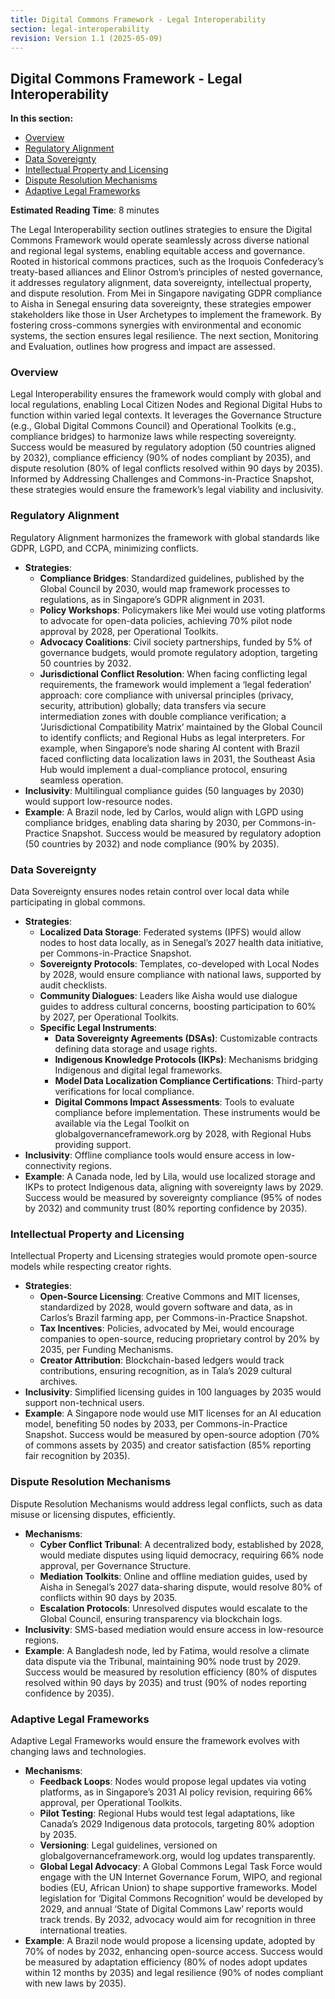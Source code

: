 ```yaml
---
title: Digital Commons Framework - Legal Interoperability
section: legal-interoperability
revision: Version 1.1 (2025-05-09)
---
```


## Digital Commons Framework - Legal Interoperability

**In this section:**
- [Overview](#overview)
- [Regulatory Alignment](#regulatory-alignment)
- [Data Sovereignty](#data-sovereignty)
- [Intellectual Property and Licensing](#intellectual-property-and-licensing)
- [Dispute Resolution Mechanisms](#dispute-resolution-mechanisms)
- [Adaptive Legal Frameworks](#adaptive-legal-frameworks)

**Estimated Reading Time**: 8 minutes

The Legal Interoperability section outlines strategies to ensure the Digital Commons Framework would operate seamlessly across diverse national and regional legal systems, enabling equitable access and governance. Rooted in historical commons practices, such as the Iroquois Confederacy’s treaty-based alliances and Elinor Ostrom’s principles of nested governance, it addresses regulatory alignment, data sovereignty, intellectual property, and dispute resolution. From Mei in Singapore navigating GDPR compliance to Aisha in Senegal ensuring data sovereignty, these strategies empower stakeholders like those in User Archetypes to implement the framework. By fostering cross-commons synergies with environmental and economic systems, the section ensures legal resilience. The next section, Monitoring and Evaluation, outlines how progress and impact are assessed.

### <a id="overview"></a>Overview
Legal Interoperability ensures the framework would comply with global and local regulations, enabling Local Citizen Nodes and Regional Digital Hubs to function within varied legal contexts. It leverages the Governance Structure (e.g., Global Digital Commons Council) and Operational Toolkits (e.g., compliance bridges) to harmonize laws while respecting sovereignty. Success would be measured by regulatory adoption (50 countries aligned by 2032), compliance efficiency (90% of nodes compliant by 2035), and dispute resolution (80% of legal conflicts resolved within 90 days by 2035). Informed by Addressing Challenges and Commons-in-Practice Snapshot, these strategies would ensure the framework’s legal viability and inclusivity.

### <a id="regulatory-alignment"></a>Regulatory Alignment
Regulatory Alignment harmonizes the framework with global standards like GDPR, LGPD, and CCPA, minimizing conflicts.
- **Strategies**:
  - **Compliance Bridges**: Standardized guidelines, published by the Global Council by 2030, would map framework processes to regulations, as in Singapore’s GDPR alignment in 2031.
  - **Policy Workshops**: Policymakers like Mei would use voting platforms to advocate for open-data policies, achieving 70% pilot node approval by 2028, per Operational Toolkits.
  - **Advocacy Coalitions**: Civil society partnerships, funded by 5% of governance budgets, would promote regulatory adoption, targeting 50 countries by 2032.
  - **Jurisdictional Conflict Resolution**: When facing conflicting legal requirements, the framework would implement a ‘legal federation’ approach: core compliance with universal principles (privacy, security, attribution) globally; data transfers via secure intermediation zones with double compliance verification; a ‘Jurisdictional Compatibility Matrix’ maintained by the Global Council to identify conflicts; and Regional Hubs as legal interpreters. For example, when Singapore’s node sharing AI content with Brazil faced conflicting data localization laws in 2031, the Southeast Asia Hub would implement a dual-compliance protocol, ensuring seamless operation.
- **Inclusivity**: Multilingual compliance guides (50 languages by 2030) would support low-resource nodes.
- **Example**: A Brazil node, led by Carlos, would align with LGPD using compliance bridges, enabling data sharing by 2030, per Commons-in-Practice Snapshot.
Success would be measured by regulatory adoption (50 countries by 2032) and node compliance (90% by 2035).

### <a id="data-sovereignty"></a>Data Sovereignty
Data Sovereignty ensures nodes retain control over local data while participating in global commons.
- **Strategies**:
  - **Localized Data Storage**: Federated systems (IPFS) would allow nodes to host data locally, as in Senegal’s 2027 health data initiative, per Commons-in-Practice Snapshot.
  - **Sovereignty Protocols**: Templates, co-developed with Local Nodes by 2028, would ensure compliance with national laws, supported by audit checklists.
  - **Community Dialogues**: Leaders like Aisha would use dialogue guides to address cultural concerns, boosting participation to 60% by 2027, per Operational Toolkits.
  - **Specific Legal Instruments**:
    - **Data Sovereignty Agreements (DSAs)**: Customizable contracts defining data storage and usage rights.
    - **Indigenous Knowledge Protocols (IKPs)**: Mechanisms bridging Indigenous and digital legal frameworks.
    - **Model Data Localization Compliance Certifications**: Third-party verifications for local compliance.
    - **Digital Commons Impact Assessments**: Tools to evaluate compliance before implementation.
    These instruments would be available via the Legal Toolkit on globalgovernanceframework.org by 2028, with Regional Hubs providing support.
- **Inclusivity**: Offline compliance tools would ensure access in low-connectivity regions.
- **Example**: A Canada node, led by Lila, would use localized storage and IKPs to protect Indigenous data, aligning with sovereignty laws by 2029.
Success would be measured by sovereignty compliance (95% of nodes by 2032) and community trust (80% reporting confidence by 2035).

### <a id="intellectual-property-and-licensing"></a>Intellectual Property and Licensing
Intellectual Property and Licensing strategies would promote open-source models while respecting creator rights.
- **Strategies**:
  - **Open-Source Licensing**: Creative Commons and MIT licenses, standardized by 2028, would govern software and data, as in Carlos’s Brazil farming app, per Commons-in-Practice Snapshot.
  - **Tax Incentives**: Policies, advocated by Mei, would encourage companies to open-source, reducing proprietary control by 20% by 2035, per Funding Mechanisms.
  - **Creator Attribution**: Blockchain-based ledgers would track contributions, ensuring recognition, as in Tala’s 2029 cultural archives.
- **Inclusivity**: Simplified licensing guides in 100 languages by 2035 would support non-technical users.
- **Example**: A Singapore node would use MIT licenses for an AI education model, benefiting 50 nodes by 2033, per Commons-in-Practice Snapshot.
Success would be measured by open-source adoption (70% of commons assets by 2035) and creator satisfaction (85% reporting fair recognition by 2035).

### <a id="dispute-resolution-mechanisms"></a>Dispute Resolution Mechanisms
Dispute Resolution Mechanisms would address legal conflicts, such as data misuse or licensing disputes, efficiently.
- **Mechanisms**:
  - **Cyber Conflict Tribunal**: A decentralized body, established by 2028, would mediate disputes using liquid democracy, requiring 66% node approval, per Governance Structure.
  - **Mediation Toolkits**: Online and offline mediation guides, used by Aisha in Senegal’s 2027 data-sharing dispute, would resolve 80% of conflicts within 90 days by 2035.
  - **Escalation Protocols**: Unresolved disputes would escalate to the Global Council, ensuring transparency via blockchain logs.
- **Inclusivity**: SMS-based mediation would ensure access in low-resource regions.
- **Example**: A Bangladesh node, led by Fatima, would resolve a climate data dispute via the Tribunal, maintaining 90% node trust by 2029.
Success would be measured by resolution efficiency (80% of disputes resolved within 90 days by 2035) and trust (90% of nodes reporting confidence by 2035).

### <a id="adaptive-legal-frameworks"></a>Adaptive Legal Frameworks
Adaptive Legal Frameworks would ensure the framework evolves with changing laws and technologies.
- **Mechanisms**:
  - **Feedback Loops**: Nodes would propose legal updates via voting platforms, as in Singapore’s 2031 AI policy revision, requiring 66% approval, per Operational Toolkits.
  - **Pilot Testing**: Regional Hubs would test legal adaptations, like Canada’s 2029 Indigenous data protocols, targeting 80% adoption by 2035.
  - **Versioning**: Legal guidelines, versioned on globalgovernanceframework.org, would log updates transparently.
  - **Global Legal Advocacy**: A Global Commons Legal Task Force would engage with the UN Internet Governance Forum, WIPO, and regional bodies (EU, African Union) to shape supportive frameworks. Model legislation for ‘Digital Commons Recognition’ would be developed by 2029, and annual ‘State of Digital Commons Law’ reports would track trends. By 2032, advocacy would aim for recognition in three international treaties.
- **Example**: A Brazil node would propose a licensing update, adopted by 70% of nodes by 2032, enhancing open-source access.
Success would be measured by adaptation efficiency (80% of nodes adopt updates within 12 months by 2035) and legal resilience (90% of nodes compliant with new laws by 2035).